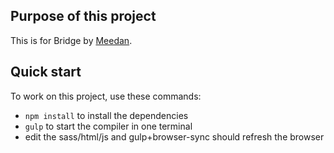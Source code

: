 ## Purpose of this project

This is for Bridge by [Meedan](http://meedan.org).

## Quick start

To work on this project, use these commands:

- `npm install` to install the dependencies
- `gulp` to start the compiler in one terminal
- edit the sass/html/js and gulp+browser-sync should refresh the browser